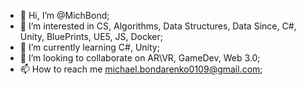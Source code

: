 - 👋 Hi, I’m @MichBond;
- 👀 I’m interested in CS, Algorithms, Data Structures, Data Since, C#, Unity, BluePrints, UE5, JS, Docker;
- 🌱 I’m currently learning C#, Unity;
- 💞️ I’m looking to collaborate on AR\VR, GameDev, Web 3.0;
- 📫 How to reach me michael.bondarenko0109@gmail.com;

<!---
MichBond/MichBond is a ✨ special ✨ repository because its `README.md` (this file) appears on your GitHub profile.
You can click the Preview link to take a look at your changes.
--->
